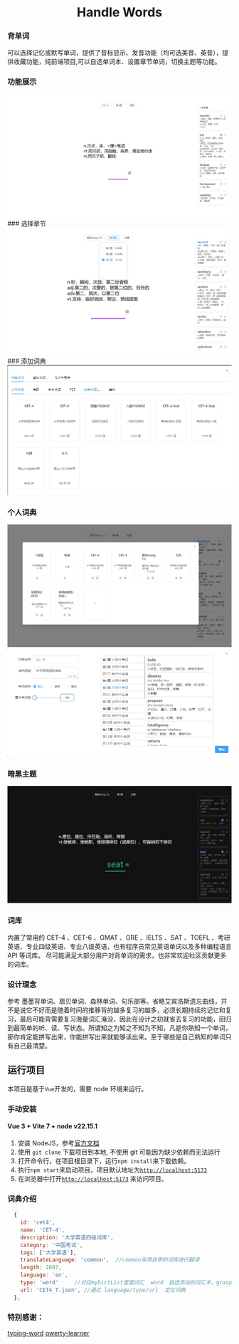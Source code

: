 <h1 align="center">
  Handle Words
</h1>

### 背单词
可以选择记忆或默写单词，提供了音标显示、发音功能（均可选美音、英音），提供收藏功能，纯前端项目,可以自选单词本、设置章节单词，切换主题等功能。

### 功能展示


<div align=center>
<img  src="public/img/show.gif"/>
</div>
### 选择章节
<div align=center>
<img  src="public/img/A6.jpg"/>
</div>
### 添加词典
<div align=center>
<img  src="public/img/A1.jpg"/>
</div>

### 个人词典
<div align=center>
<img  src="public/img/A2.jpg"/>
</div>
<div align=center>
<img  src="public/img/A4.jpg"/>
</div>

### 暗黑主题
<div align=center>
<img  src="public/img/A5.jpg"/>
</div>

### 词库
内置了常用的 CET-4 、CET-6 、GMAT 、GRE 、IELTS 、SAT 、TOEFL 、考研英语、专业四级英语、专业八级英语，也有程序员常见英语单词以及多种编程语言 API 等词库。 尽可能满足大部分用户对背单词的需求，也非常欢迎社区贡献更多的词库。

### 设计理念

参考 墨墨背单词、扇贝单词、森林单词、句乐部等。省略艾宾浩斯遗忘曲线，并不是说它不好而是随着时间的推移背的越多复习的越多，必须长期持续的记忆和复习，最后可能背需要复习海量词汇淹没，因此在设计之初就省去复习的功能，回归到最简单的听、读、写状态。所谓知之为知之不知为不知，凡是你熟知一个单词，那你肯定能拼写出来，你能拼写出来就能够读出来。至于哪些是自己熟知的单词只有自己最清楚。

## 运行项目

本项目是基于`Vue`开发的，需要 node 环境来运行。

### 手动安装
#### Vue 3 + Vite 7 +  node v22.15.1
1. 安装 NodeJS，参考[官方文档](https://nodejs.org/en/download)
2. 使用 `git clone` 下载项目到本地, 不使用 git 可能因为缺少依赖而无法运行
3. 打开命令行，在项目根目录下，运行`npm install`来下载依赖。
4. 执行`npm start`来启动项目，项目默认地址为[`http://localhost:5173`](http://localhost:5173)
5. 在浏览器中打开[`http://localhost:5173`](http://localhost:5173)  来访问项目。



### 词典介绍

```js
  {
    id: 'cet4',
    name: 'CET-4',
    description: '大学英语四级词库',
    category: '中国考试',
    tags: ['大学英语'],
    translateLanguage: 'common',  //common采用自带的词库进行翻译
    length: 2607,
    language: 'en',
    type: 'word'     //对应myDictList里面词汇  word：自选添加的词汇本，grasp：已掌握的词汇，collect：收藏的词汇
    url: 'CET4_T.json', //通过 language/type/url  定位词典
  },
```



### 特别感谢：
[typing-word](https://github.com/zyronon/typing-word)
[qwerty-learner](https://github.com/RealKai42/qwerty-learner/) 